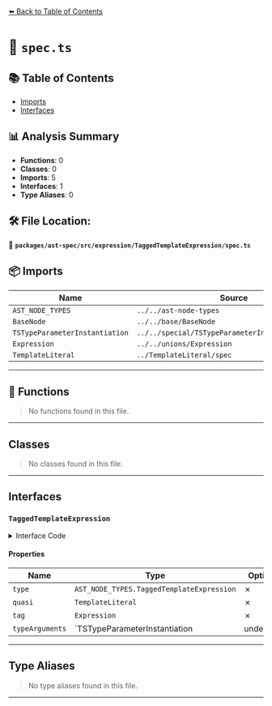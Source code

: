 [⬅️ Back to Table of Contents](../../../../../index.md)

# 📄 `spec.ts`

## 📚 Table of Contents

- [Imports](#imports)
- [Interfaces](#interfaces)

## 📊 Analysis Summary

- **Functions**: 0
- **Classes**: 0
- **Imports**: 5
- **Interfaces**: 1
- **Type Aliases**: 0

## 🛠️ File Location:
📂 **`packages/ast-spec/src/expression/TaggedTemplateExpression/spec.ts`**

## 📦 Imports

| Name | Source |
|------|--------|
| `AST_NODE_TYPES` | `../../ast-node-types` |
| `BaseNode` | `../../base/BaseNode` |
| `TSTypeParameterInstantiation` | `../../special/TSTypeParameterInstantiation/spec` |
| `Expression` | `../../unions/Expression` |
| `TemplateLiteral` | `../TemplateLiteral/spec` |


---

## 🔧 Functions

> No functions found in this file.


---

## Classes

> No classes found in this file.


---

## Interfaces

### `TaggedTemplateExpression`

<details><summary>Interface Code</summary>

```ts
export interface TaggedTemplateExpression extends BaseNode {
  type: AST_NODE_TYPES.TaggedTemplateExpression;
  quasi: TemplateLiteral;
  tag: Expression;
  typeArguments: TSTypeParameterInstantiation | undefined;
}
```
</details>

#### Properties

| Name | Type | Optional | Description |
|------|------|----------|-------------|
| `type` | `AST_NODE_TYPES.TaggedTemplateExpression` | ✗ |  |
| `quasi` | `TemplateLiteral` | ✗ |  |
| `tag` | `Expression` | ✗ |  |
| `typeArguments` | `TSTypeParameterInstantiation | undefined` | ✗ |  |


---

## Type Aliases

> No type aliases found in this file.


---